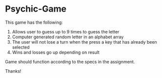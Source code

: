 # Psychic-Game

This game has the following:

1. Allows user to guess up to 9 times to guess the letter
2. Computer generated random letter in an alphabet array
3. The user will not lose a turn when the press a key that has already been selected
4. Wins and losses go up depending on result


Game should function according to the specs in the assignment.

Thanks! 